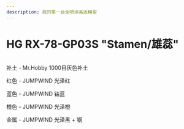 ```yaml
---
description: 我的第一台全喷涂高达模型
---
```


# HG RX-78-GP03S "Stamen/雄蕊"



<figure><img src="https://lh3.googleusercontent.com/pw/AP1GczMESPGFO8Rpk93PRCraZMt7ofhsljRoDhtgPHQVpTT4roM-4uxZDxnK85D8TBJxpGAK0adYEWOmSP1o45zTrqH0EaKf93xmB9m58tNpnH82Rn2b7NP4lARev2s12B_9v7BZHXivek9jlXpYIaTVn6DlE_D-ZaAbcRGgdCJxXKq-pztJEAWTSl0l16lL6UeEq7C-cL2Jg-eFQH3O48IVXLibDgv7OEZVpL3jpXEgLTO9mVZLhLLVj9Rye4dKwlmoioX5BIFu7piOkv0QtLHKbQGtAc3BU1xVBZRu4NLzvTc6JEuz-Zx9n0RpQMvxAsDmI3c63iuk61vyZcqsORMGsep2BdLTT7_UC_fe5A3bOSFN_FOZD87AumWom1cf7xnK_wJmyBSoxWUvuX0u5Gq8bqyuUBSeiTtKvipz39Z0oUjd62ETgP4jN1MxUV_WFOocnuyrpM2sre25ocCufyBSKnkUhWUAMB03VaKgMjU8HbX5CNew7cSm8bGQbatplOz8j7vhB62UFKOaj808T2bJr2CtZmwZgEzfeuQkGHbvLN171pXVi3OdqD1iTRT6bnxCzvjLcwUaynEqGlF__ev9QzRByZnVhdozoPD8586kcsl1k255p8XGrKpY0bJdZxtEoTuzVxqIoxRkMC12icxTOM4k9ZuKkqY1eHyB6ahbjq4Nifi9Uq9AdiwDoQR8cVmTJS0j_GzZxS20CNCTPzCBa7xWvY4kUfnQxzTd2RGZFq--y8ceyHQ-I125Rxet-3kfCnl0Pm-G9rNYo1NVJxUZ1j-ype5wtTXs0lMi8ff8aDUwhgCVkfbFRyE3vzEE--1sZFushM7vowkQPI2LeLjh9CKbkbOD70fkC-PBM17T4T5lX9ksU5nQgy6VjCV80ct1Lejxeo9PbmxszRZV7_RGIduKXyqlw_FtiqmlBBlyxeatz1q8v7l-OWP7sYkFeOlIVyc24sdLcAL6rk7U6vOhRb4Ju4y4103W=w847-h1271-s-no-gm?authuser=0" alt=""><figcaption></figcaption></figure>

补土 - Mr.Hobby 1000目灰色补土

红色 - JUMPWIND 光泽红

蓝色 - JUMPWIND 钴蓝

橙色 - JUMPWIND 光泽橙

金属 - JUMPWIND 光泽黑 + 钢

